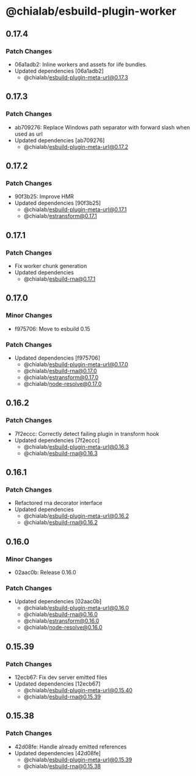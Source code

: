# @chialab/esbuild-plugin-worker

## 0.17.4

### Patch Changes

- 06a1adb2: Inline workers and assets for iife bundles.
- Updated dependencies [06a1adb2]
  - @chialab/esbuild-plugin-meta-url@0.17.3

## 0.17.3

### Patch Changes

- ab709276: Replace Windows path separator with forward slash when used as url
- Updated dependencies [ab709276]
  - @chialab/esbuild-plugin-meta-url@0.17.2

## 0.17.2

### Patch Changes

- 90f3b25: Improve HMR
- Updated dependencies [90f3b25]
  - @chialab/esbuild-plugin-meta-url@0.17.1
  - @chialab/estransform@0.17.1

## 0.17.1

### Patch Changes

- Fix worker chunk generation
- Updated dependencies
  - @chialab/esbuild-rna@0.17.1

## 0.17.0

### Minor Changes

- f975706: Move to esbuild 0.15

### Patch Changes

- Updated dependencies [f975706]
  - @chialab/esbuild-plugin-meta-url@0.17.0
  - @chialab/esbuild-rna@0.17.0
  - @chialab/estransform@0.17.0
  - @chialab/node-resolve@0.17.0

## 0.16.2

### Patch Changes

- 7f2eccc: Correctly detect failing plugin in transform hook
- Updated dependencies [7f2eccc]
  - @chialab/esbuild-plugin-meta-url@0.16.3
  - @chialab/esbuild-rna@0.16.3

## 0.16.1

### Patch Changes

- Refactored rna decorator interface
- Updated dependencies
  - @chialab/esbuild-plugin-meta-url@0.16.2
  - @chialab/esbuild-rna@0.16.2

## 0.16.0

### Minor Changes

- 02aac0b: Release 0.16.0

### Patch Changes

- Updated dependencies [02aac0b]
  - @chialab/esbuild-plugin-meta-url@0.16.0
  - @chialab/esbuild-rna@0.16.0
  - @chialab/estransform@0.16.0
  - @chialab/node-resolve@0.16.0

## 0.15.39

### Patch Changes

- 12ecb67: Fix dev server emitted files
- Updated dependencies [12ecb67]
  - @chialab/esbuild-plugin-meta-url@0.15.40
  - @chialab/esbuild-rna@0.15.39

## 0.15.38

### Patch Changes

- 42d08fe: Handle already emitted references
- Updated dependencies [42d08fe]
  - @chialab/esbuild-plugin-meta-url@0.15.39
  - @chialab/esbuild-rna@0.15.38

